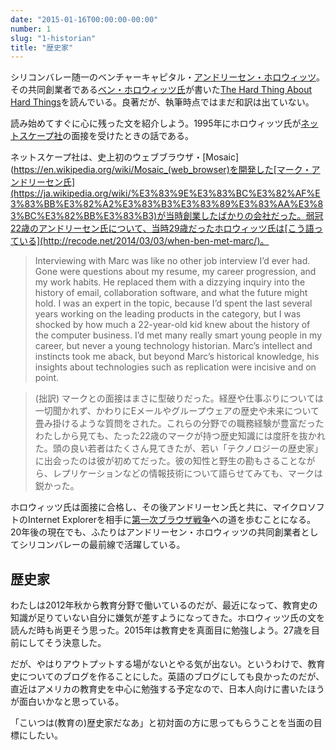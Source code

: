 ```yaml
---
date: "2015-01-16T00:00:00-00:00"
number: 1
slug: "1-historian"
title: "歴史家"
---
```


シリコンバレー随一のベンチャーキャピタル・[アンドリーセン・ホロウィッツ](http://business.nikkeibp.co.jp/article/topics/20130822/252523/)。その共同創業者である[ベン・ホロウィッツ氏](https://en.wikipedia.org/wiki/Ben_Horowitz)が書いた[The Hard Thing About Hard Things](http://www.amazon.co.jp/Hard-Thing-About-Things-Building-ebook/dp/B00DQ845EA?tag=chibicode-22)を読んでいる。良著だが、執筆時点ではまだ和訳は出ていない。

読み始めてすぐに心に残った文を紹介しよう。1995年にホロウィッツ氏が[ネットスケープ社](https://ja.wikipedia.org/wiki/%E3%83%8D%E3%83%83%E3%83%88%E3%82%B9%E3%82%B1%E3%83%BC%E3%83%97%E3%82%B3%E3%83%9F%E3%83%A5%E3%83%8B%E3%82%B1%E3%83%BC%E3%82%B7%E3%83%A7%E3%83%B3%E3%82%BA)の面接を受けたときの話である。

ネットスケープ社は、史上初のウェブブラウザ・[Mosaic](https://en.wikipedia.org/wiki/Mosaic_(web_browser)を開発した[マーク・アンドリーセン氏](https://ja.wikipedia.org/wiki/%E3%83%9E%E3%83%BC%E3%82%AF%E3%83%BB%E3%82%A2%E3%83%B3%E3%83%89%E3%83%AA%E3%83%BC%E3%82%BB%E3%83%B3)が当時創業したばかりの会社だった。弱冠22歳のアンドリーセン氏について、当時29歳だったホロウィッツ氏は[こう語っている](http://recode.net/2014/03/03/when-ben-met-marc/)。

> Interviewing with Marc was like no other job interview I’d ever had. Gone were questions about my resume, my career progression, and my work habits. He replaced them with a dizzying inquiry into the history of email, collaboration software, and what the future might hold. I was an expert in the topic, because I’d spent the last several years working on the leading products in the category, but I was shocked by how much a 22-year-old kid knew about the history of the computer business. I’d met many really smart young people in my career, but never a young technology historian. Marc’s intellect and instincts took me aback, but beyond Marc’s historical knowledge, his insights about technologies such as replication were incisive and on point.

> (拙訳) マークとの面接はまさに型破りだった。経歴や仕事ぶりについては一切聞かれず、かわりにEメールやグループウェアの歴史や未来について畳み掛けるような質問をされた。これらの分野での職務経験が豊富だったわたしから見ても、たった22歳のマークが持つ歴史知識には度肝を抜かれた。頭の良い若者はたくさん見てきたが、若い「テクノロジーの歴史家」に出会ったのは彼が初めてだった。彼の知性と野生の勘もさることながら、レプリケーションなどの情報技術について語らせてみても、マークは鋭かった。

ホロウィッツ氏は面接に合格し、その後アンドリーセン氏と共に、マイクロソフトのInternet Explorerを相手に[第一次ブラウザ戦争](https://ja.wikipedia.org/wiki/%E3%83%96%E3%83%A9%E3%82%A6%E3%82%B6%E6%88%A6%E4%BA%89)への道を歩むことになる。20年後の現在でも、ふたりはアンドリーセン・ホロウィッツの共同創業者としてシリコンバレーの最前線で活躍している。

## 歴史家

わたしは2012年秋から教育分野で働いているのだが、最近になって、教育史の知識が足りていない自分に嫌気が差すようになってきた。ホロウィッツ氏の文を読んだ時も尚更そう思った。2015年は教育史を真面目に勉強しよう。27歳を目前にしてそう決意した。

だが、やはりアウトプットする場がないとやる気が出ない。というわけで、教育史についてのブログを作ることにした。英語のブログにしても良かったのだが、直近はアメリカの教育史を中心に勉強する予定なので、日本人向けに書いたほうが面白いかなと思っている。

「こいつは(教育の)歴史家だなあ」と初対面の方に思ってもらうことを当面の目標にしたい。
